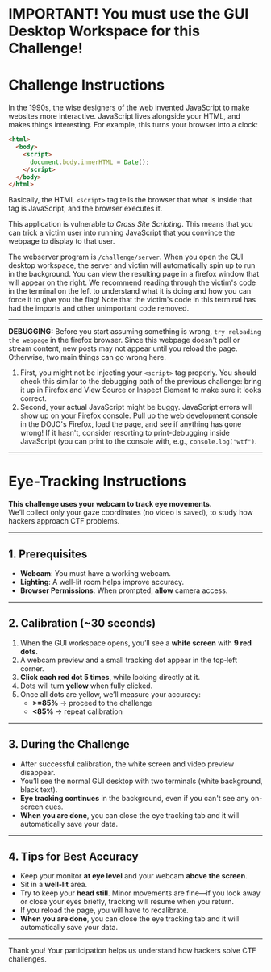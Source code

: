 # IMPORTANT! You must use the GUI Desktop Workspace for this Challenge!

# Challenge Instructions
In the 1990s, the wise designers of the web invented JavaScript to make websites more interactive.
JavaScript lives alongside your HTML, and makes things interesting.
For example, this turns your browser into a clock:

```html
<html>
  <body>
    <script>
      document.body.innerHTML = Date();
    </script>
  </body>
</html>
```

Basically, the HTML `<script>` tag tells the browser that what is inside that tag is JavaScript, and the browser executes it.

This application is vulnerable to _Cross Site Scripting_.
This means that you can trick a victim user into running JavaScript that you convince the webpage to display to that user.

The webserver program is `/challenge/server`.
When you open the GUI desktop workspace, the server and victim will automatically spin up to run in the background. You can view the resulting page in a firefox window that will appear on the right.
We recommend reading through the victim's code in the terminal on the left to understand what it is doing and how you can force it to give you the flag! Note that the victim's code in this terminal has had the imports and other unimportant code removed.


----
**DEBUGGING:**
Before you start assuming something is wrong, `try reloading the webpage` in the firefox browser. Since this webpage doesn't poll or stream content, new posts may not appear until you reload the page.
Otherwise, two main things can go wrong here.

1. First, you might not be injecting your `<script>` tag properly.
   You should check this similar to the debugging path of the previous challenge: bring it up in Firefox and View Source or Inspect Element to make sure it looks correct.
2. Second, your actual JavaScript might be buggy.
   JavaScript errors will show up on your Firefox console.
   Pull up the web development console in the DOJO's Firefox, load the page, and see if anything has gone wrong!
   If it hasn't, consider resorting to print-debugging inside JavaScript (you can print to the console with, e.g., `console.log("wtf")`.

----

# Eye-Tracking Instructions

**This challenge uses your webcam to track eye movements.**  
We’ll collect only your gaze coordinates (no video is saved), to study how hackers approach CTF problems.

---

## 1. Prerequisites

- **Webcam**: You must have a working webcam.  
- **Lighting**: A well-lit room helps improve accuracy.  
- **Browser Permissions**: When prompted, **allow** camera access.  

---

## 2. Calibration (~30 seconds)

1. When the GUI workspace opens, you’ll see a **white screen** with **9 red dots**.  
2. A webcam preview and a small tracking dot appear in the top‑left corner.  
3. **Click each red dot 5 times**, while looking directly at it.  
4. Dots will turn **yellow** when fully clicked.  
5. Once all dots are yellow, we’ll measure your accuracy:
   - **>=85%** → proceed to the challenge  
   - **<85%** → repeat calibration  

---

## 3. During the Challenge

- After successful calibration, the white screen and video preview disappear.  
- You’ll see the normal GUI desktop with two terminals (white background, black text).  
- **Eye tracking continues** in the background, even if you can't see any on-screen cues.  
- **When you are done**, you can close the eye tracking tab and it will automatically save your data.

---

## 4. Tips for Best Accuracy

- Keep your monitor **at eye level** and your webcam **above the screen**.  
- Sit in a **well-lit** area.  
- Try to keep your **head still**. Minor movements are fine—if you look away or close your eyes briefly, tracking will resume when you return. 
- If you reload the page, you will have to recalibrate. 
- **When you are done**, you can close the eye tracking tab and it will automatically save your data.

---

Thank you! Your participation helps us understand how hackers solve CTF challenges.

<div id="challenge-notice-8" style="display:none;"></div>


<script>

  
const tracker_8 = createTracker({
  iframeId: 'workspace-iframe',
  iframeSelector: '#workspace-iframe, #workspace_iframe',
  challenge: 'xss-stored-alert',
  bannerElId: 'challenge-notice-8', // div above for checking if the user is allowed to take this challenge  
  // for checking if this is the challenge that was started; if only one challenge in the module, leave it null
  expectedContainerId: 'challenges-body-8', 
  requireVersionMatch: false,
  challengeTimeMinutes: 25,
  urlBasePath: 'https://cumberland.isis.vanderbilt.edu/skyler/',
  userId: init.userId,             // pwn.college provides this
  tickMs: 5000,                    // batch interval
  minAccuracy: 85,                  // calibration threshold
  allowCalibrationSkip: true,
});

// Show/hide the banner based on survey/version BEFORE attempting to start anything
tracker_8.checkBanner();


// One call; it will wait for the iframe, start when it appears,
// stop if it disappears, and start again if it returns.
tracker_8.autoStart();
  
</script>
